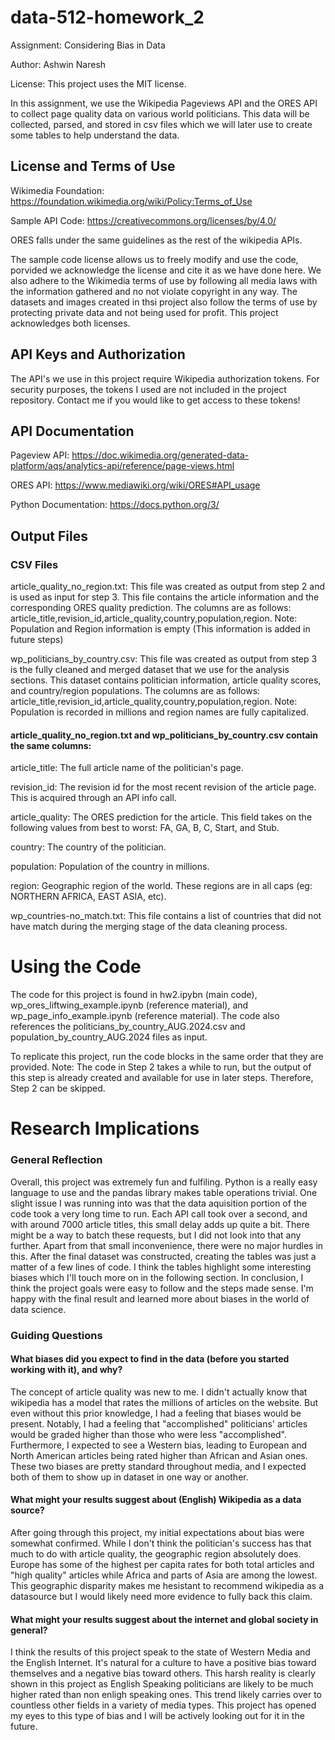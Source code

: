 # data-512-homework_2
 Assignment: Considering Bias in Data

Author: Ashwin Naresh

License: This project uses the MIT license.

In this assignment, we use the Wikipedia Pageviews API and the ORES API to collect page quality data on various world politicians. This data will be collected, parsed, and stored in csv files which we will later use to create some tables to help understand the data.

## License and Terms of Use
Wikimedia Foundation: https://foundation.wikimedia.org/wiki/Policy:Terms_of_Use

Sample API Code: https://creativecommons.org/licenses/by/4.0/

ORES falls under the same guidelines as the rest of the wikipedia APIs.

The sample code license allows us to freely modify and use the code, porvided we acknowledge the license and cite it as we have done here. We also adhere to the Wikimedia terms of use by following all media laws with the information gathered and no not violate copyright in any way. The datasets and images created in thsi project also follow the terms of use by protecting private data and not being used for profit. This project acknowledges both licenses.

## API Keys and Authorization
The API's we use in this project require Wikipedia authorization tokens. For security purposes, the tokens I used are not included in the project repository. Contact me if you would like to get access to these tokens!

## API Documentation
Pageview API: https://doc.wikimedia.org/generated-data-platform/aqs/analytics-api/reference/page-views.html

ORES API: https://www.mediawiki.org/wiki/ORES#API_usage

Python Documentation: https://docs.python.org/3/

## Output Files

### CSV Files
article_quality_no_region.txt: This file was created as output from step 2 and is used as input for step 3. This file contains the article information and the corresponding ORES quality prediction. The columns are as follows: article_title,revision_id,article_quality,country,population,region. Note: Population and Region information is empty (This information is added in future steps)

wp_politicians_by_country.csv: This file was created as output from step 3 is the fully cleaned and merged dataset that we use for the analysis sections. This dataset contains politician information, article quality scores, and country/region populations. The columns are as follows: article_title,revision_id,article_quality,country,population,region. Note: Population is recorded in millions and region names are fully capitalized.

#### article_quality_no_region.txt and wp_politicians_by_country.csv contain the same columns:

article_title: The full article name of the politician's page.

revision_id: The revision id for the most recent revision of the article page. This is acquired through an API info call.

article_quality: The ORES prediction for the article. This field takes on the following values from best to worst: FA, GA, B, C, Start, and Stub. 

country: The country of the politician.

population: Population of the country in millions.

region: Geographic region of the world. These regions are in all caps (eg: NORTHERN AFRICA, EAST ASIA, etc).

wp_countries-no_match.txt: This file contains a list of countries that did not have match during the merging stage of the data cleaning process.

# Using the Code
The code for this project is found in hw2.ipybn (main code), wp_ores_liftwing_example.ipynb (reference material), and wp_page_info_example.ipynb (reference material). The code also references the politicians_by_country_AUG.2024.csv and population_by_country_AUG.2024 files as input.

To replicate this project, run the code blocks in the same order that they are provided. Note: The code in Step 2 takes a while to run, but the output of this step is already created and available for use in later steps. Therefore, Step 2 can be skipped.

# Research Implications

### General Reflection
Overall, this project was extremely fun and fulfiling. Python is a really easy language to use and the pandas library makes table operations trivial. One slight issue I was running into was that the data aquisition portion of the code took a very long time to run. Each API call took over a second, and with around 7000 article titles, this small delay adds up quite a bit. There might be a way to batch these requests, but I did not look into that any further. Apart from that small inconvenience, there were no major hurdles in this. After the final dataset was constructed, creating the tables was just a matter of a few lines of code. I think the tables highlight some interesting biases which I'll touch more on in the following section. In conclusion, I think the project goals were easy to follow and the steps made sense. I'm happy with the final result and learned more about biases in the world of data science.

### Guiding Questions

#### What biases did you expect to find in the data (before you started working with it), and why?
The concept of article quality was new to me. I didn't actually know that wikipedia has a model that rates the millions of articles on the website. But even without this prior knowledge, I had a feeling that biases would be present. Notably, I had a feeling that "accomplished" politicians' articles would be graded higher than those who were less "accomplished". Furthermore, I expected to see a Western bias, leading to European and North American articles being rated higher than African and Asian ones. These two biases are pretty standard throughout media, and I expected both of them to show up in dataset in one way or another.

#### What might your results suggest about (English) Wikipedia as a data source?
After going through this project, my initial expectations about bias were somewhat confirmed. While I don't think the politician's success has that much to do with article quality, the geographic region absolutely does. Europe has some of the highest per capita rates for both total articles and "high quality" articles while Africa and parts of Asia are among the lowest. This geographic disparity makes me hesistant to recommend wikipedia as a datasource but I would likely need more evidence to fully back this claim.

#### What might your results suggest about the internet and global society in general?
I think the results of this project speak to the state of Western Media and the English Internet. It's natural for a culture to have a positive bias toward themselves and a negative bias toward others. This harsh reality is clearly shown in this project as English Speaking politicians are likely to be much higher rated than non enligh speaking ones. This trend likely carries over to countless other fields in a variety of media types. This project has opened my eyes to this type of bias and I will be actively looking out for it in the future.
